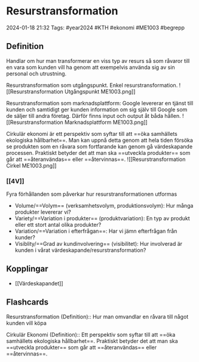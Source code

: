 # Resurstransformation

2024-01-18 21:32
Tags: #year2024 #KTH #ekonomi #ME1003 #begrepp

## Definition

Handlar om hur man transformerar en viss typ av resurs så som råvaror till en vara som kunden vill ha genom att exempelvis använda sig av sin personal och utrustning.

Resurstransformation som utgångspunkt. Enkel resurstransformation.
![[Resurstransformation Utgångspunkt ME1003.png]]

Resurstransformation som marknadsplattform:
Google levererar en tjänst till kunden och samtidigt ger kunden information om sig själv till Google som de säljer till andra företag. Därför finns input och output åt båda hållen.
![[Resurstransformation Marknadsplattform ME1003.png]]

Cirkulär ekonomi är ett perspektiv som syftar till att ==öka samhällets ekologiska hållbarhet==. Man kan uppnå detta genom att hela tiden försöka se produkten som en råvara som fortfarande kan genom gå värdeskapande processen. Praktiskt betyder det att man ska ==utveckla produkter== som går att ==återanvändas== eller ==återvinnas==.
![[Resurstransformation Cirkel ME1003.png]]

### [[4V]]

Fyra förhållanden som påverkar hur resurstransformationen utformas

- Volume/==Volym== (verksamhetsvolym, produktionsvolym): Hur många produkter levererar vi?
- Variety/==Variation i produkter== (produktvariation): En typ av produkt eller ett stort antal olika produkter?
- Variation/==Variation i efterfrågan==: Har vi jämn efterfrågan från kunder?
- Visiblity/==Grad av kundinvolvering== (visibilitet): Hur involverad är kunden i vårat värdeskapande/resurstransformation?

## Kopplingar

- [[Värdeskapandet]]

## Flashcards

Resurstransformation (Definition):: Hur man omvandlar en råvara till något kunden vill köpa
<!--SR:!2024-02-10,11,272!2024-02-13,14,290-->

Cirkulär Ekonomi (Definition):: Ett perspektiv som syftar till att ==öka samhällets ekologiska hållbarhet==. Praktiskt betyder det att man ska ==utveckla produkter== som går att ==återanvändas== eller ==återvinnas==.
<!--SR:!2024-02-09,4,277!2024-02-09,4,277-->
